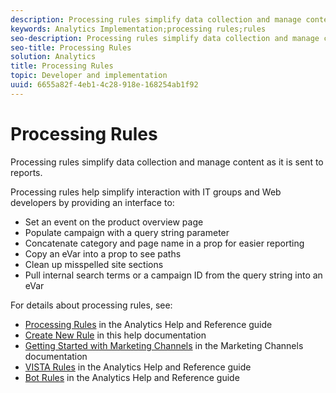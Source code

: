 ```yaml
---
description: Processing rules simplify data collection and manage content as it is sent to reports.
keywords: Analytics Implementation;processing rules;rules
seo-description: Processing rules simplify data collection and manage content as it is sent to reports.
seo-title: Processing Rules
solution: Analytics
title: Processing Rules
topic: Developer and implementation
uuid: 6655a82f-4eb1-4c28-918e-168254ab1f92
---
```


# Processing Rules

Processing rules simplify data collection and manage content as it is sent to reports.

Processing rules help simplify interaction with IT groups and Web developers by providing an interface to:

* Set an event on the product overview page 
* Populate campaign with a query string parameter 
* Concatenate category and page name in a prop for easier reporting 
* Copy an eVar into a prop to see paths 
* Clean up misspelled site sections 
* Pull internal search terms or a campaign ID from the query string into an eVar

For details about processing rules, see:

* [Processing Rules](https://marketing.adobe.com/resources/help/en_US/reference/processing_rules.html) in the Analytics Help and Reference guide 
* [Create New Rule](../../implement/c-implement-with-dtm/c-rules/t-rules-create.md#task_B7FB5ED415AF430C952265AC2835C0DB) in this help documentation 
* [Getting Started with Marketing Channels](https://marketing.adobe.com/resources/help/en_US/mchannel/c_getting_started_mchannel.html) in the Marketing Channels documentation 
* [VISTA Rules](https://marketing.adobe.com/resources/help/en_US/reference/VISTA.html) in the Analytics Help and Reference guide 
* [Bot Rules](https://marketing.adobe.com/resources/help/en_US/reference/bot_rules.html) in the Analytics Help and Reference guide

